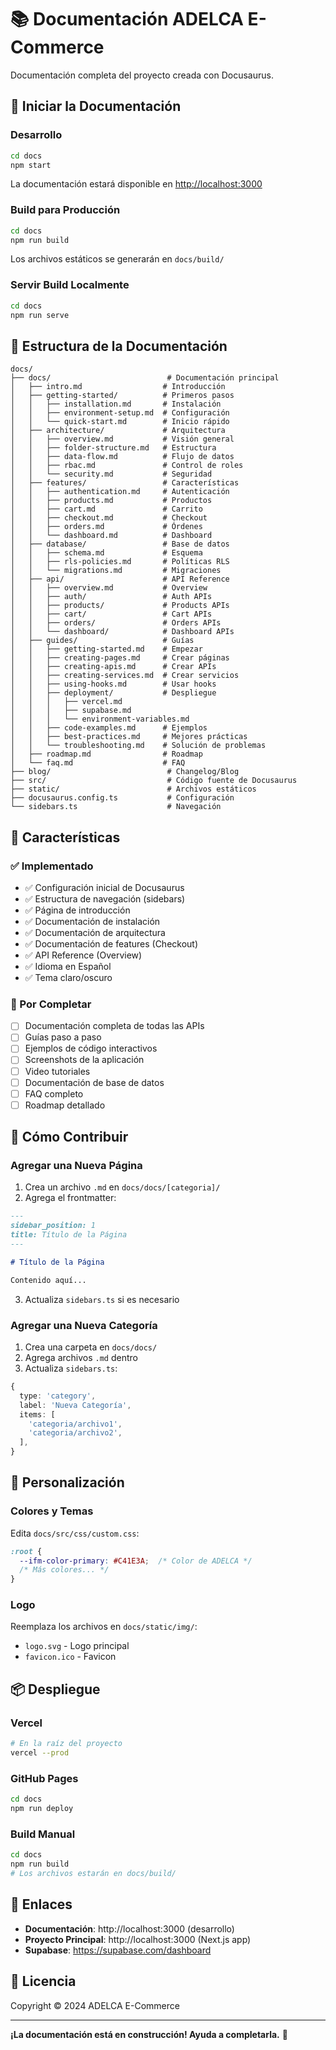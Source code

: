 # 📚 Documentación ADELCA E-Commerce

Documentación completa del proyecto creada con Docusaurus.

## 🚀 Iniciar la Documentación

### Desarrollo

```bash
cd docs
npm start
```

La documentación estará disponible en [http://localhost:3000](http://localhost:3000)

### Build para Producción

```bash
cd docs
npm run build
```

Los archivos estáticos se generarán en `docs/build/`

### Servir Build Localmente

```bash
cd docs
npm run serve
```

## 📁 Estructura de la Documentación

```
docs/
├── docs/                          # Documentación principal
│   ├── intro.md                  # Introducción
│   ├── getting-started/          # Primeros pasos
│   │   ├── installation.md       # Instalación
│   │   ├── environment-setup.md  # Configuración
│   │   └── quick-start.md        # Inicio rápido
│   ├── architecture/             # Arquitectura
│   │   ├── overview.md           # Visión general
│   │   ├── folder-structure.md   # Estructura
│   │   ├── data-flow.md          # Flujo de datos
│   │   ├── rbac.md               # Control de roles
│   │   └── security.md           # Seguridad
│   ├── features/                 # Características
│   │   ├── authentication.md     # Autenticación
│   │   ├── products.md           # Productos
│   │   ├── cart.md               # Carrito
│   │   ├── checkout.md           # Checkout
│   │   ├── orders.md             # Órdenes
│   │   └── dashboard.md          # Dashboard
│   ├── database/                 # Base de datos
│   │   ├── schema.md             # Esquema
│   │   ├── rls-policies.md       # Políticas RLS
│   │   └── migrations.md         # Migraciones
│   ├── api/                      # API Reference
│   │   ├── overview.md           # Overview
│   │   ├── auth/                 # Auth APIs
│   │   ├── products/             # Products APIs
│   │   ├── cart/                 # Cart APIs
│   │   ├── orders/               # Orders APIs
│   │   └── dashboard/            # Dashboard APIs
│   ├── guides/                   # Guías
│   │   ├── getting-started.md    # Empezar
│   │   ├── creating-pages.md     # Crear páginas
│   │   ├── creating-apis.md      # Crear APIs
│   │   ├── creating-services.md  # Crear servicios
│   │   ├── using-hooks.md        # Usar hooks
│   │   ├── deployment/           # Despliegue
│   │   │   ├── vercel.md
│   │   │   ├── supabase.md
│   │   │   └── environment-variables.md
│   │   ├── code-examples.md      # Ejemplos
│   │   ├── best-practices.md     # Mejores prácticas
│   │   └── troubleshooting.md    # Solución de problemas
│   ├── roadmap.md                # Roadmap
│   └── faq.md                    # FAQ
├── blog/                          # Changelog/Blog
├── src/                           # Código fuente de Docusaurus
├── static/                        # Archivos estáticos
├── docusaurus.config.ts           # Configuración
└── sidebars.ts                    # Navegación
```

## 🎨 Características

### ✅ Implementado

- ✅ Configuración inicial de Docusaurus
- ✅ Estructura de navegación (sidebars)
- ✅ Página de introducción
- ✅ Documentación de instalación
- ✅ Documentación de arquitectura
- ✅ Documentación de features (Checkout)
- ✅ API Reference (Overview)
- ✅ Idioma en Español
- ✅ Tema claro/oscuro

### 🚧 Por Completar

- [ ] Documentación completa de todas las APIs
- [ ] Guías paso a paso
- [ ] Ejemplos de código interactivos
- [ ] Screenshots de la aplicación
- [ ] Video tutoriales
- [ ] Documentación de base de datos
- [ ] FAQ completo
- [ ] Roadmap detallado

## 📝 Cómo Contribuir

### Agregar una Nueva Página

1. Crea un archivo `.md` en `docs/docs/[categoria]/`
2. Agrega el frontmatter:

```md
---
sidebar_position: 1
title: Título de la Página
---

# Título de la Página

Contenido aquí...
```

3. Actualiza `sidebars.ts` si es necesario

### Agregar una Nueva Categoría

1. Crea una carpeta en `docs/docs/`
2. Agrega archivos `.md` dentro
3. Actualiza `sidebars.ts`:

```typescript
{
  type: 'category',
  label: 'Nueva Categoría',
  items: [
    'categoria/archivo1',
    'categoria/archivo2',
  ],
}
```

## 🎨 Personalización

### Colores y Temas

Edita `docs/src/css/custom.css`:

```css
:root {
  --ifm-color-primary: #C41E3A;  /* Color de ADELCA */
  /* Más colores... */
}
```

### Logo

Reemplaza los archivos en `docs/static/img/`:
- `logo.svg` - Logo principal
- `favicon.ico` - Favicon

## 📦 Despliegue

### Vercel

```bash
# En la raíz del proyecto
vercel --prod
```

### GitHub Pages

```bash
cd docs
npm run deploy
```

### Build Manual

```bash
cd docs
npm run build
# Los archivos estarán en docs/build/
```

## 🔗 Enlaces

- **Documentación**: http://localhost:3000 (desarrollo)
- **Proyecto Principal**: http://localhost:3000 (Next.js app)
- **Supabase**: https://supabase.com/dashboard

## 📄 Licencia

Copyright © 2024 ADELCA E-Commerce

---

**¡La documentación está en construcción! Ayuda a completarla.** 🚀

